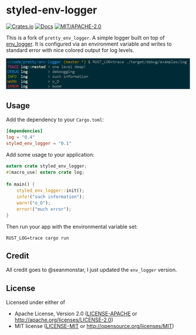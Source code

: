 # styled-env-logger

[![Crates.io](https://img.shields.io/crates/v/styled_env_logger.svg)](https://crates.io/crates/styled_env_logger)
[![Docs](https://docs.rs/styled_env_logger/badge.svg)](https://docs.rs/styled_env_logger)
[![MIT/APACHE-2.0](https://img.shields.io/crates/l/styled_env_logger.svg)](https://crates.io/crates/styled_env_logger)

This is a fork of `pretty_env_logger`.
A simple logger built on top of [env_logger](https://docs.rs/env_logger).
It is configured via an environment variable and writes to standard
error with nice colored output for log levels.

![example output](readme-example.png)

## Usage

Add the dependency to your `Cargo.toml`:

```toml
[dependencies]
log = "0.4"
styled_env_logger = "0.1"
```

Add some usage to your application:

```rust
extern crate styled_env_logger;
#[macro_use] extern crate log;

fn main() {
    styled_env_logger::init();
    info!("such information");
    warn!("o_O");
    error!("much error");
}
```

Then run your app with the environmental variable set:

```env
RUST_LOG=trace cargo run
```

## Credit

All credit goes to @seanmonstar, I just updated the `env_logger` version.

## License

Licensed under either of

- Apache License, Version 2.0 ([LICENSE-APACHE](LICENSE-APACHE) or <http://apache.org/licenses/LICENSE-2.0>)
- MIT license ([LICENSE-MIT](LICENSE-MIT) or <http://opensource.org/licenses/MIT>)
